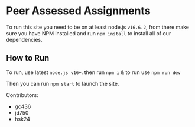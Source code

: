 # Peer Assessed Assignments

To run this site you need to be on at least node.js `v16.6.2`, from there make sure you have
NPM installed and run `npm install` to install all of our dependencies.

## How to Run
To run, use latest `node.js v16+`. then run `npm i` & to run use `npm run dev`


Then you can run `npm start` to launch the site.

Contributors:

- gc436
- jd750
- hsk24
